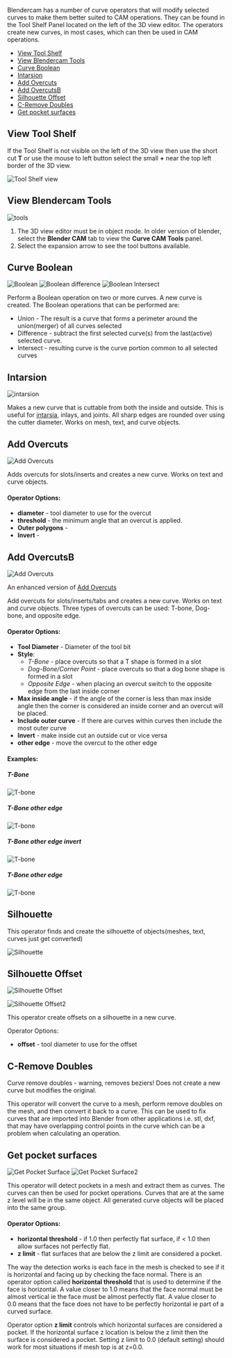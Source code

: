 Blendercam has a number of curve operators that will modify selected curves to make them better suited to CAM operations. They can be found in the Tool Shelf Panel located on the left of the 3D view editor. The operators create new curves, in most cases, which can then be used in CAM operations.

* [View Tool Shelf](#view-tool-shelf)
* [View Blendercam Tools](#view-blendercam-tools)
* [Curve Boolean](#curve-boolean)
* [Intarsion](#intarsion)
* [Add Overcuts](#add-overcuts)
* [Add OvercutsB](#add-overcutsb)
* [Silhouette Offset](#silhouette-offset)
* [C-Remove Doubles](#c-remove-doubles)
* [Get pocket surfaces](#get-pocket-surfaces)

## View Tool Shelf
If the Tool Shelf is not visible on the left of the 3D view then use the short cut **T** or use the mouse to left button select the small **+** near the top left border of the 3D view.

![Tool Shelf view](images/toolshelfview.png) 

## View Blendercam Tools
![tools](images/curvecampanel.png)

1. The 3D view editor must be in object mode. In older version of blender, select the **Blender CAM** tab to view the **Curve CAM Tools** panel.
2. Select the expansion arrow to see the tool buttons available.

## Curve Boolean
![Boolean](images/bool_union.png)
![Boolean difference](images/bool_dif.png)
![Boolean Intersect](images/bool_inter.png)


Perform a Boolean operation on two or more curves. A new curve is created.  The Boolean operations that can be performed are:
  * Union - The result is a curve that forms a perimeter around the union(merger) of all curves selected
  * Difference - subtract the first selected curve(s) from the last(active) selected curve.
  * Intersect - resulting curve is the curve portion common to all selected curves

## Intarsion
![intarsion](images/intarsion.png)

Makes a new curve that is cuttable from both the inside and outside.  This is useful for [intarsia](https://en.wikipedia.org/wiki/Intarsia), inlays, and joints.  All sharp edges are rounded over using the cutter diameter. Works on mesh, text, and curve objects.

## Add Overcuts
![Add Overcuts](https://cloud.githubusercontent.com/assets/648108/12375365/318df7d8-bc95-11e5-953f-58e23f85c419.png)

Adds overcuts for slots/inserts and creates a new curve.  Works on text and curve objects.

#### Operator Options:
  * **diameter** - tool diameter to use for the overcut
  * **threshold** - the minimum angle that an overcut is applied. 
  * **Outer polygons** -
  * **Invert** - 

## Add OvercutsB
![Add Overcuts](images/overcut_db.png)

An enhanced version of [Add Overcuts](#add-overcuts)

Add overcuts for slots/inserts/tabs and creates a new curve. Works on text and curve objects.  Three types of overcuts can be used: T-bone, Dog-bone, and opposite edge.

#### Operator Options:
* **Tool Diameter** - Diameter of the tool bit
* **Style**:
  * *T-Bone* - place overcuts so that a T shape is formed in a slot
  * *Dog-Bone/Corner Point* - place overcuts so that a dog bone shape is formed in a slot
  * *Opposite Edge* - when placing an overcut switch to the opposite edge from the last inside corner
* **Max inside angle** - if the angle of the corner is less than max inside angle then the corner is considered an inside corner and an overcut will be placed. 
* **Include outer curve** - If there are curves within curves then include the most outer curve
* **Invert** - make inside cut an outside cut or vice versa 
* **other edge** - move the overcut to the other edge

#### Examples:

##### T-Bone
![T-bone](images/overcut_tbone.png)

##### T-Bone other edge
![T-bone](images/overcut_tbone_oe.png)

##### T-Bone other edge invert
![T-bone](images/overcut_tbone_oe_inv.png)

##### T-Bone other edge
![T-bone](images/overcut_tbone_oe_2.png)


## Silhouette 
This operator finds and create the silhouette of objects(meshes, text, curves just get converted) 

![Silhouette](images/silhouette.png)

## Silhouette Offset
![Silhouette Offset](images/silhouette_offset.png)

![Silhouette Offset2](images/silhouette_offset2.png)

This operator create offsets on a silhouette in a new curve.

Operator Options:
  * **offset** - tool diameter to use for the offset

## C-Remove Doubles
Curve remove doubles - warning, removes beziers! Does not create a new curve but modifies the original.

This operator will convert the curve to a mesh, perform remove doubles on the mesh, and then convert it back to a curve.  This can be used to fix curves that are imported into Blender from other applications i.e. stl, dxf, that may have overlapping control points in the curve which can be a problem when calculating an operation.

## Get pocket surfaces
![Get Pocket Surface](images/get_pocket2.png)
![Get Pocket Surface2](images/get_pocket.png)

This operator will detect pockets in a mesh and extract them as curves.  The curves can then be used for pocket operations.  Curves that are at the same z level will be in the same object.  All generated curve objects will be placed into the same group.

#### Operator Options:
  * **horizontal threshold** - if 1.0 then perfectly flat surface, if < 1.0 then allow surfaces not perfectly flat.
  * **z limit** - flat surfaces that are below the z limit are considered a pocket.

The way the detection works is each face in the mesh is checked to see if it is horizontal and facing up by checking the face normal.  There is an operator option called **horizontal threshold** that is used to determine if the face is horizontal.  A value closer to 1.0 means that the face normal must be almost vertical ie the face must be almost perfectly flat. A value closer to 0.0 means that the face does not have to be perfectly horizontal ie part of a curved surface.

Operator option **z limit** controls which horizontal surfaces are considered a pocket.  If the horizontal surface z location is below the z limit then the surface is considered a pocket. Setting z limit to 0.0 (default setting) should work for most situations if mesh top is at z=0.0.